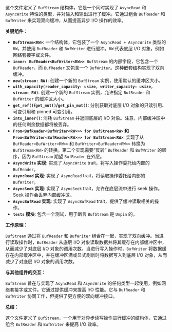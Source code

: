 这个文件定义了 `BufStream` 结构体，它是一个同时实现了 `AsyncRead` 和 `AsyncWrite` 特性的类型，并对输入和输出进行了缓冲。它通过组合 `BufReader` 和 `BufWriter` 来实现双向缓冲，从而提高异步 I/O 操作的效率。

**关键组件：**

*   **`BufStream<RW>`**:  一个结构体，它包装了一个 `AsyncRead + AsyncWrite` 类型的 `RW`，并使用 `BufReader` 和 `BufWriter` 进行缓冲。`RW` 代表底层 I/O 对象，例如网络套接字或文件。
*   **`inner: BufReader<BufWriter<RW>>`**:  `BufStream` 的内部字段，它包含一个 `BufReader`，而 `BufReader` 又包含一个 `BufWriter`。这种嵌套结构实现了双向缓冲。
*   **`new(stream: RW)`**:  创建一个新的 `BufStream` 实例，使用默认的缓冲区大小。
*   **`with_capacity(reader_capacity: usize, writer_capacity: usize, stream: RW)`**:  创建一个新的 `BufStream` 实例，允许指定 `BufReader` 和 `BufWriter` 的缓冲区大小。
*   **`get_ref()`/`get_mut()`/`get_pin_mut()`**:  分别获取对底层 I/O 对象的只读引用、可变引用和 pinned 可变引用。
*   **`into_inner()`**:  消耗 `BufStream` 并返回底层的 I/O 对象。注意，内部缓冲区中的任何剩余数据都将被丢弃。
*   **`From<BufReader<BufWriter<RW>>> for BufStream<RW>` 和 `From<BufWriter<BufReader<RW>>> for BufStream<RW>`**:  实现了从 `BufReader<BufWriter<RW>>` 和 `BufWriter<BufReader<RW>>` 转换为 `BufStream<RW>` 的转换。第二个实现需要“反转” `BufReader` 和 `BufWriter` 的顺序，因为 `BufStream` 期望 `BufReader` 在外层。
*   **`AsyncWrite` 实现**:  实现了 `AsyncWrite` trait，将写入操作委托给内部的 `BufReader`。
*   **`AsyncRead` 实现**:  实现了 `AsyncRead` trait，将读取操作委托给内部的 `BufWriter`。
*   **`AsyncSeek` 实现**:  实现了 `AsyncSeek` trait，允许在底层流中进行 seek 操作。Seek 操作会丢弃内部缓冲区。
*   **`AsyncBufRead` 实现**:  实现了 `AsyncBufRead` trait，提供了缓冲读取相关的操作。
*   **`tests` 模块**:  包含一个测试，用于断言 `BufStream` 是 `Unpin` 的。

**工作原理：**

`BufStream` 通过将 `BufReader` 和 `BufWriter` 组合在一起，实现了双向缓冲。当进行读取操作时，`BufReader` 从底层 I/O 对象读取数据并将其缓存在内部缓冲区中，从而减少了对底层 I/O 对象的调用次数。当进行写入操作时，`BufWriter` 将数据缓存在内部缓冲区中，并在缓冲区满或显式刷新时将数据写入到底层 I/O 对象，从而减少了对底层 I/O 对象的调用次数。

**与其他组件的交互：**

`BufStream` 旨在与实现了 `AsyncRead` 和 `AsyncWrite` 的任何类型一起使用，例如网络套接字或文件。它通过提供缓冲来提高 I/O 性能。它与 `BufReader` 和 `BufWriter` 协同工作，但提供了更方便的双向缓冲接口。

**总结：**

这个文件定义了 `BufStream`，一个用于对异步读写操作进行缓冲的结构体，它通过组合 `BufReader` 和 `BufWriter` 来提高 I/O 效率。
